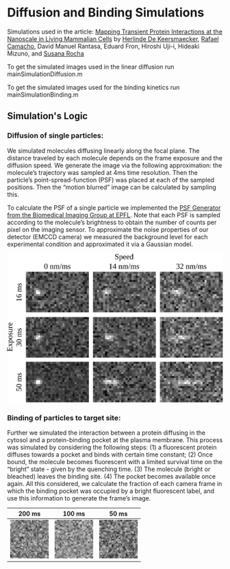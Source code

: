# Diffusion and Binding Simulations
Simulations used in the article: [Mapping Transient Protein Interactions at the Nanoscale in Living Mammalian Cells](https://pubs.acs.org/doi/10.1021/acsnano.8b01227) by [Herlinde De Keersmaecker](https://www.linkedin.com/in/herlinde-de-keersmaecker-a448b4b2/), [Rafael Camacho](https://camachodejay.github.io/), David Manuel Rantasa, Eduard Fron, Hiroshi Uji-i, Hideaki Mizuno, and [Susana Rocha](https://www.linkedin.com/in/susana-rocha-50020622/)

To get the simulated images used in the linear diffusion run mainSimulationDiffusion.m

To get the simulated images used for the binding kinetics run mainSimulationBinding.m

## Simulation's Logic

### Diffusion of single particles:
We simulated molecules diffusing linearly along the focal plane. The distance traveled by each molecule depends on the frame exposure and the diffusion speed. We generate the image via the following approximation: the molecule’s trajectory was sampled at 4ms time resolution. Then the particle’s point-spread-function (PSF) was placed at each of the sampled positions. Then the “motion blurred” image can be calculated by sampling this.

To calculate the PSF of a single particle we implemented the [PSF Generator from the Biomedical Imaging Group at EPFL]( http://bigwww.epfl.ch/algorithms/psfgenerator/). Note that each PSF is sampled according to the molecule’s brightness to obtain the number of counts per pixel on the imaging sensor. To approximate the noise properties of our detector (EMCCD camera) we measured the background level for each experimental condition and approximated it via a Gaussian model.

![image1](/figs/Diff.svg "Diffusion example")

### Binding of particles to target site:
Further we simulated the interaction between a protein diffusing in the cytosol and a protein-binding pocket at the plasma membrane. This process was simulated by considering the following steps: (1) a fluorescent protein diffuses towards a pocket and binds with certain time constant; (2) Once bound, the molecule becomes fluorescent with a limited survival time on the “bright” state - given by the quenching time. (3) The molecule (bright or bleached) leaves the binding site. (4) The pocket becomes available once again. All this considered, we calculate the fraction of each camera frame in which the binding pocket was occupied by a bright fluorescent label, and use this information to generate the frame’s image.

200 ms | 100 ms | 50 ms
------------ | ------------- | ------------- |
<img src="/figs/pocket_200_exp_30.gif" width="90" height="90"> | <img src="/figs/pocket_100_exp_30.gif" width="90" height="90">  | <img src="/figs/pocket_50_exp_30.gif" width="90" height="90"> |  

